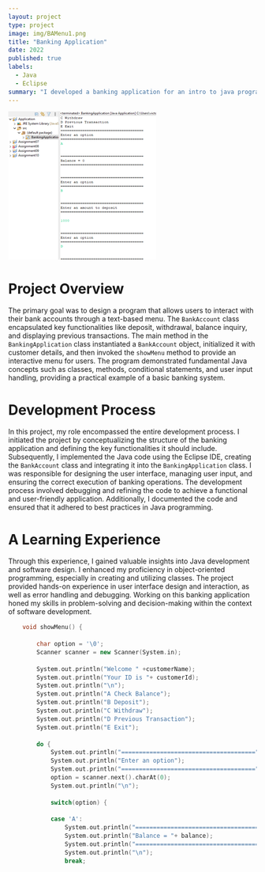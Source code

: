 ```yaml
---
layout: project
type: project
image: img/BAMenu1.png
title: "Banking Application"
date: 2022
published: true
labels:
  - Java
  - Eclipse
summary: "I developed a banking application for an intro to java programming course."
---
```


<div class="text-center p-4">
  <img width="300px" src="../img/BAResult.png" class="img-thumbnail" >
</div>

# Project Overview
The primary goal was to design a program that allows users to interact with their bank accounts through a text-based menu. The `BankAccount` class encapsulated key functionalities like deposit, withdrawal, balance inquiry, and displaying previous transactions. The main method in the `BankingApplication` class instantiated a `BankAccount` object, initialized it with customer details, and then invoked the `showMenu` method to provide an interactive menu for users. The program demonstrated fundamental Java concepts such as classes, methods, conditional statements, and user input handling, providing a practical example of a basic banking system.

# Development Process
In this project, my role encompassed the entire development process. I initiated the project by conceptualizing the structure of the banking application and defining the key functionalities it should include. Subsequently, I implemented the Java code using the Eclipse IDE, creating the `BankAccount` class and integrating it into the `BankingApplication` class. I was responsible for designing the user interface, managing user input, and ensuring the correct execution of banking operations. The development process involved debugging and refining the code to achieve a functional and user-friendly application. Additionally, I documented the code and ensured that it adhered to best practices in Java programming.

# A Learning Experience
Through this experience, I gained valuable insights into Java development and software design. I enhanced my proficiency in object-oriented programming, especially in creating and utilizing classes. The project provided hands-on experience in user interface design and interaction, as well as error handling and debugging. Working on this banking application honed my skills in problem-solving and decision-making within the context of software development. 


```cpp
	void showMenu() {
		
		char option = '\0';
		Scanner scanner = new Scanner(System.in);
		
		System.out.println("Welcome " +customerName);
		System.out.println("Your ID is "+ customerId);
		System.out.println("\n");
		System.out.println("A Check Balance");
		System.out.println("B Deposit");
		System.out.println("C Withdraw");
		System.out.println("D Previous Transaction");
		System.out.println("E Exit");
		
		do {
			System.out.println("======================================");
			System.out.println("Enter an option");
			System.out.println("======================================");
			option = scanner.next().charAt(0);
			System.out.println("\n");
			
			switch(option) {
			
			case 'A':
				System.out.println("======================================");
				System.out.println("Balance = "+ balance);
				System.out.println("======================================");
				System.out.println("\n");
				break;
		

```

